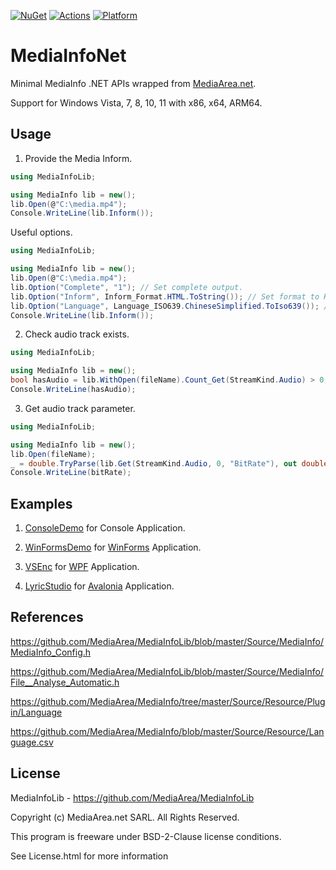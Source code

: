 [![NuGet](https://img.shields.io/nuget/v/MediaInfoDLL.svg)](https://nuget.org/packages/MediaInfoDLL) [![Actions](https://github.com/lemutec/MediaInfoNet/actions/workflows/library.nuget.yml/badge.svg)](https://github.com/lemutec/MediaInfoNet/actions/workflows/library.nuget.yml) [![Platform](https://img.shields.io/badge/platform-Windows-blue?logo=windowsxp&color=1E9BFA)](https://dotnet.microsoft.com/en-us/download/dotnet/latest/runtime)

# MediaInfoNet

Minimal MediaInfo .NET APIs wrapped from [MediaArea.net](https://mediaarea.net/en/MediaInfo/Download/Windows).

Support for Windows Vista, 7, 8, 10, 11 with x86, x64, ARM64.

## Usage

1. Provide the Media Inform.

```c#
using MediaInfoLib;

using MediaInfo lib = new();
lib.Open(@"C:\media.mp4");
Console.WriteLine(lib.Inform());
```

Useful options.

```c#
using MediaInfoLib;

using MediaInfo lib = new();
lib.Open(@"C:\media.mp4");
lib.Option("Complete", "1"); // Set complete output.
lib.Option("Inform", Inform_Format.HTML.ToString()); // Set format to HTML.
lib.Option("Language", Language_ISO639.ChineseSimplified.ToIso639()); // Set language to Chinese.
Console.WriteLine(lib.Inform());
```

2. Check audio track exists.

```C#
using MediaInfoLib;

using MediaInfo lib = new();
bool hasAudio = lib.WithOpen(fileName).Count_Get(StreamKind.Audio) > 0;
Console.WriteLine(hasAudio);
```

3. Get audio track parameter.

```C#
using MediaInfoLib;

using MediaInfo lib = new();
lib.Open(fileName);
_ = double.TryParse(lib.Get(StreamKind.Audio, 0, "BitRate"), out double bitRate);
Console.WriteLine(bitRate);
```

## Examples

1. [ConsoleDemo](https://github.com/lemutec/MediaInfoNet/tree/main/demo/ConsoleDemo) for Console Application.

2. [WinFormsDemo](https://github.com/lemutec/MediaInfoNet/tree/main/demo/WinFormsDemo) for [WinForms](https://github.com/dotnet/winforms) Application.

3. [VSEnc](https://github.com/lemutec/VSEnc) for [WPF](https://github.com/dotnet/wpf) Application.
4. [LyricStudio](https://github.com/lemutec/LyricStudio) for [Avalonia](https://github.com/AvaloniaUI/Avalonia) Application.

## References

https://github.com/MediaArea/MediaInfoLib/blob/master/Source/MediaInfo/MediaInfo_Config.h

https://github.com/MediaArea/MediaInfoLib/blob/master/Source/MediaInfo/File__Analyse_Automatic.h

https://github.com/MediaArea/MediaInfo/tree/master/Source/Resource/Plugin/Language

https://github.com/MediaArea/MediaInfo/blob/master/Source/Resource/Language.csv

## License

MediaInfoLib - https://github.com/MediaArea/MediaInfoLib

Copyright (c) MediaArea.net SARL. All Rights Reserved.

This program is freeware under BSD-2-Clause license conditions.

See License.html for more information
